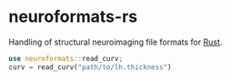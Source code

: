 # neuroformats-rs
Handling of structural neuroimaging file formats for [Rust](https://www.rust-lang.org/).



```rust
use neuroformats::read_curv;
curv = read_curv("path/to/lh.thickness")
```

